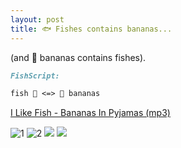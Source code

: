 ```yaml
---
layout: post
title: 🐟 Fishes contains bananas...
---
```


(and 🍌 bananas contains fishes).

```markdown
FishScript:

fish 🐠 <=> 🍌 bananas
```

[I Like Fish - Bananas In Pyjamas (mp3)](https://music.yandex.ru/album/4524128/track/36057281?play=1&from=serp_autoplay)

![1](https://www.artdocentprogram.com/wp-content/uploads/2017/04/HikaruCho-Banana-Fish-1024x518.jpg)
![2](https://banner2.kisspng.com/20180217/hje/kisspng-banana-leaf-fish-banana-fish-5a88e40f3f4ae8.8215350315189207192593.jpg)
![](https://render.fineartamerica.com/images/rendered/default/poster/8/10/break/images-medium-5/a-perfect-day-for-bananafish-lionel-f-stevenson.jpg)
![](https://s8.hostingkartinok.com/uploads/images/2019/09/c9fc28d485683d9c0f949852b5b25200.png)
